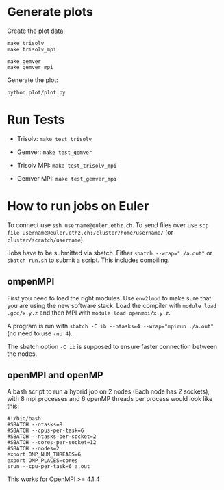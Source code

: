 # Generate plots

Create the plot data:
```
make trisolv
make trisolv_mpi

make gemver
make gemver_mpi
```

Generate the plot:
```
python plot/plot.py
```

# Run Tests

- Trisolv:  `make test_trisolv`
- Gemver:  `make test_gemver`


- Trisolv MPI:  `make test_trisolv_mpi`
- Gemver MPI:  `make test_gemver_mpi`

# How to run jobs on Euler

To connect use ``ssh username@euler.ethz.ch``. To send files over use ``scp file username@euler.ethz.ch:/cluster/home/username/`` (or ``cluster/scratch/username``).

Jobs have to be submitted via sbatch. Either ``sbatch --wrap="./a.out"`` or ``sbatch run.sh`` to submit a script. This includes compiling.

## ompenMPI

First you need to load the right modules. Use ``env2lmod`` to make sure that you are using the new software stack. Load the compiler with ``module load .gcc/x.y.z`` and then MPI with ``module load openmpi/x.y.z``.

A program is run with ``sbatch -C ib --ntasks=4 --wrap="mpirun ./a.out"`` (no need to use ``-np 4``).

The sbatch option ``-C ib`` is supposed to ensure faster connection between the nodes.

## openMPI and openMP

A bash script to run a hybrid job on 2 nodes (Each node has 2 sockets), with 8 mpi processes and 6 openMP threads per process would look like this:
```
#!/bin/bash
#SBATCH --ntasks=8
#SBATCH --cpus-per-task=6
#SBATCH --ntasks-per-socket=2
#SBATCH --cores-per-socket=12
#SBATCH --nodes=2
export OMP_NUM_THREADS=6
export OMP_PLACES=cores
srun --cpu-per-task=6 a.out
```
This works for OpenMPI >= 4.1.4

